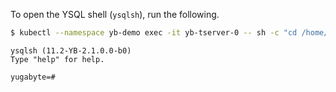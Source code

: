 
To open the YSQL shell (`ysqlsh`), run the following.

```sh
$ kubectl --namespace yb-demo exec -it yb-tserver-0 -- sh -c "cd /home/yugabyte && ysqlsh -h yb-tserver-0 --echo-queries"
```

```
ysqlsh (11.2-YB-2.1.0.0-b0)
Type "help" for help.

yugabyte=#
```
